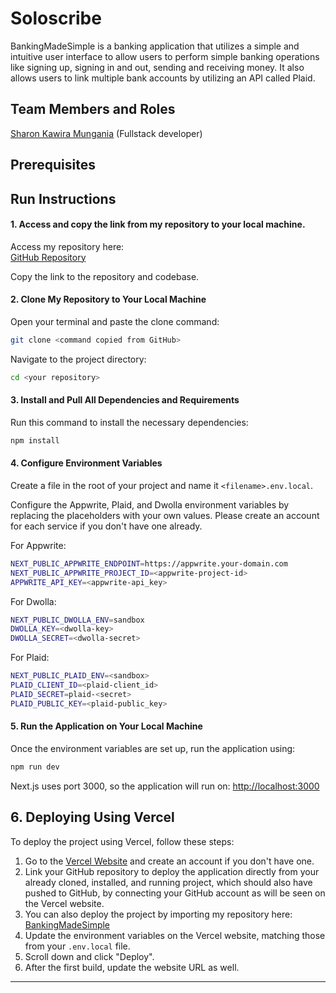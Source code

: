 # Soloscribe

BankingMadeSimple is a banking application that utilizes a simple and intuitive user interface to allow users to perform simple banking operations like signing up, signing in and out, sending and receiving money. It also allows users to link multiple bank accounts by utilizing an API called Plaid.

## Team Members and Roles

[Sharon Kawira Mungania](https://github.com/KawiraSharon/KawiraSharon-CIS641-HW2-Mungania.git) (Fullstack developer)

## Prerequisites

## Run Instructions

#### 1. Access and copy the link from my repository to your local machine.
Access my repository here:  
[GitHub Repository](https://github.com/KawiraSharon/GVSU-CIS641-Soloscribe.git)

Copy the link to the repository and codebase.

#### 2. Clone My Repository to Your Local Machine
Open your terminal and paste the clone command:
```bash
git clone <command copied from GitHub>
```

Navigate to the project directory:
```bash
cd <your repository>
```

#### 3. Install and Pull All Dependencies and Requirements
Run this command to install the necessary dependencies:
```bash
npm install
```

#### 4. Configure Environment Variables
Create a file in the root of your project and name it `<filename>.env.local`.

Configure the Appwrite, Plaid, and Dwolla environment variables by replacing the placeholders with your own values. Please create an account for each service if you don't have one already.

For Appwrite:
```bash
NEXT_PUBLIC_APPWRITE_ENDPOINT=https://appwrite.your-domain.com
NEXT_PUBLIC_APPWRITE_PROJECT_ID=<appwrite-project-id>
APPWRITE_API_KEY=<appwrite-api_key>
```

For Dwolla:
```bash
NEXT_PUBLIC_DWOLLA_ENV=sandbox
DWOLLA_KEY=<dwolla-key>
DWOLLA_SECRET=<dwolla-secret>
```

For Plaid:
```bash
NEXT_PUBLIC_PLAID_ENV=<sandbox>
PLAID_CLIENT_ID=<plaid-client_id>
PLAID_SECRET=plaid-<secret>
PLAID_PUBLIC_KEY=<plaid-public_key>
```

#### 5. Run the Application on Your Local Machine
Once the environment variables are set up, run the application using:
```bash
npm run dev
```

Next.js uses port 3000, so the application will run on:
[http://localhost:3000](http://localhost:3000)

## 6. Deploying Using Vercel
To deploy the project using Vercel, follow these steps:

1. Go to the [Vercel Website](https://vercel.com/) and create an account if you don't have one.
2. Link your GitHub repository to deploy the application directly from your already cloned, installed, and running project, which should also have pushed to GitHub, by connecting your GitHub account as will be seen on the Vercel website.
3. You can also deploy the project by importing my repository here:
   [BankingMadeSimple](https://github.com/KawiraSharon/GVSU-CIS641-Soloscribe.git)
4. Update the environment variables on the Vercel website, matching those from your `.env.local` file.
5. Scroll down and click "Deploy".
6. After the first build, update the website URL as well.

---


